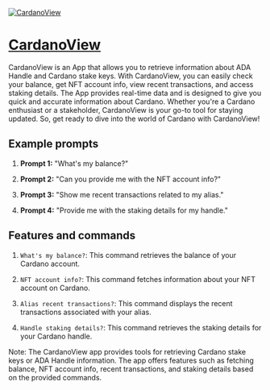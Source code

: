 [![CardanoView](https://files.oaiusercontent.com/file-UaEBXppLbJcULssnipmDh8Tp?se=2123-10-17T00%3A17%3A14Z&sp=r&sv=2021-08-06&sr=b&rscc=max-age%3D31536000%2C%20immutable&rscd=attachment%3B%20filename%3Dfe86184a-1f3b-48fa-8844-743a575c5353.png&sig=O3kWcyl20sLMFJTxoULdigkmS8LVWjHWUYkX/i3HiNQ%3D)](https://chat.openai.com/g/g-dPa3O2sL7-cardanoview)

# [CardanoView](https://chat.openai.com/g/g-dPa3O2sL7-cardanoview)

CardanoView is an App that allows you to retrieve information about ADA Handle and Cardano stake keys. With CardanoView, you can easily check your balance, get NFT account info, view recent transactions, and access staking details. The App provides real-time data and is designed to give you quick and accurate information about Cardano. Whether you're a Cardano enthusiast or a stakeholder, CardanoView is your go-to tool for staying updated. So, get ready to dive into the world of Cardano with CardanoView!

## Example prompts

1. **Prompt 1:** "What's my balance?"

2. **Prompt 2:** "Can you provide me with the NFT account info?"

3. **Prompt 3:** "Show me recent transactions related to my alias."

4. **Prompt 4:** "Provide me with the staking details for my handle."

## Features and commands

1. `What's my balance?`: This command retrieves the balance of your Cardano account.

2. `NFT account info?`: This command fetches information about your NFT account on Cardano.

3. `Alias recent transactions?`: This command displays the recent transactions associated with your alias.

4. `Handle staking details?`: This command retrieves the staking details for your Cardano handle.

Note: The CardanoView app provides tools for retrieving Cardano stake keys or ADA Handle information. The app offers features such as fetching balance, NFT account info, recent transactions, and staking details based on the provided commands.